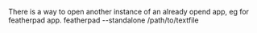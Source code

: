 There is a way to open another instance of an already opend app, eg for featherpad app. 
featherpad --standalone /path/to/textfile

